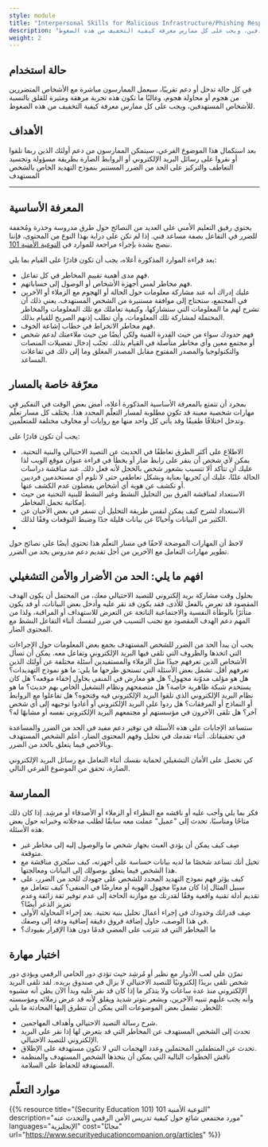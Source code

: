 ```yaml
---
style: module
title: "Interpersonal Skills for Malicious Infrastructure/Phishing Response"
description: "في كل حالة تدخل أو دعم تقريبًا، سيعمل الممارسون مباشرة مع الأشخاص المتضررين من هجوم أو محاولة هجوم، وغالبًا ما تكون هذه تجربة مرهقة ومثيرة للقلق بالنسبة للأشخاص المستهدفين، ويجب على كل ممارس معرفة كيفية التخفيف من هذه الضغوط"
weight: 2
---
```

## حالة استخدام

في كل حالة تدخل أو دعم تقريبًا، سيعمل الممارسون مباشرة مع الأشخاص المتضررين من هجوم أو محاولة هجوم، وغالبًا ما تكون هذه تجربة مرهقة ومثيرة للقلق بالنسبة للأشخاص المستهدفين، ويجب على كل ممارس معرفة كيفية التخفيف من هذه الضغوط.


## الأهداف

بعد استكمال هذا الموضوع الفرعي، سيتمكن الممارسون من دعم أولئك الذين ربما تلقوا أو نقروا على رسائل البريد الإلكتروني أو الروابط الضارة بطريقة مسؤولة وتجسيد التعاطف والتركيز على الحد من الضرر المستنير بنموذج التهديد الخاص بالشخص المستهدف

- - -

## المعرفة الأساسية 
يحتوي رفيق التعليم الأمني على العديد من النصائح حول طرق مدروسة وحذرة ومُخففة للضرر في التفاعل بصفة مساعد فني. إذا لم تكن على دراية بهذا النوع من المحتوى، فإننا ننصح بشدة بإجراء مراجعة للموارد في [التوعية الأمنية 101](https://www.securityeducationcompanion.org/articles).

بعد قراءة الموارد المذكورة أعلاه، يجب أن تكون قادرًا على القيام بما يلي:
* فهم مدى أهمية تقييم المخاطر في كل تفاعل.
* فهم مخاطر لمس أجهزة الأشخاص أو الوصول إلى حساباتهم.
* عليك إدراك أنه عند مشاركة معلومات حول الحالة أو الهجوم مع الزملاء أو الآخرين في المجتمع، ستحتاج إلى موافقة مستنيرة من الشخص المستهدف. يعني ذلك أن تشرح لهم ما المعلومات التي ستشاركها، وكيفية تعاملك مع تلك المعلومات والمخاطر المحتملة لمشاركة تلك المعلومات، وأن تطلب إذنهم الصريح للقيام بذلك.
* فهم مخاطر الانخراط في خطاب إشاعة الخوف.
* فهم حدودك سواء من حيث القدرة الفنية ولكن أيضًا من حيث ملاءمتك لدعم شخص أو مجتمع معين وأي مخاطر متأصلة في القيام بذلك.
تجنّب إدخال تفضيلات المنصات والتكنولوجيا والمصدر المفتوح مقابل المصدر المغلق وما إلى ذلك في تفاعلات المساعد.

## معرّفة خاصة بالمسار 


بمجرد أن تتمتع بالمعرفة الأساسية المذكورة أعلاه، أمض بعض الوقت في التفكير في مهارات شخصية معينة قد تكون مطلوبة لمسار التعلّم المحدد هذا. يختلف كل مسار تعلّم وتدخل اختلافًا طفيفًا وقد يأتي كل واحد منها مع روايات أو مخاوف مختلفة للمتعلّمين. 

يجب أن تكون قادرًا على:

* الاطلاع على أكثر الطرق تعاطفًا في الحديث عن التصيد الاحتيالي والبنية التحتية. يمكن لأي شخص أن ينقر على رابط ضار أو يخطأ في قراءة عنوان موقع الويب لذا عليك أن تتأكد ألا تتسبب بشعور شخص بالخجل لأنه فعل ذلك. عند مناقشة دراسات الحالة علنًا، عليك أن تُجريها بعناية وبشكل تعاطفي حتى لا تلوم أي مستخدمين فرديين أو تكشف عن هوية أي أشخاص يفضلون عدم الكشف عنها.
* الاستعداد لمناقشة الفرق بين التحليل النشط وغير النشط للبنية التحتية من حيث إمكانية تحمل المخاطر.
* الاستعداد لشرح كيف يمكن لنفس طريقة التحليل أن تسفر في بعض الأحيان عن الكثير من البيانات وأحيانًا عن بيانات قليلة جدًا وضبط التوقعات وفقًا لذلك.
* 
لاحظ أن المهارات الموضحة لاحقًا في مسار التعلّم هذا تحتوي أيضًا على نصائح حول تطوير مهارات التعامل مع الآخرين من أجل تقديم دعم مدروس يحد من الضرر. 

## افهم ما يلي: الحد من الأضرار والأمن التشغيلي

بحلول وقت مشاركة بريد إلكتروني للتصيد الاحتيالي معك، من المحتمل أن يكون الهدف المقصود قد تعرض بالفعل للأذى، فقد يكون قد نقر عليه وأدخل بعض البيانات، أو قد يكون متأثرًا بالوطأة النفسية والاجتماعية الناتجة عن التعرض للاستهداف أو المراقبة، ولذا من المهم دعم الهدف المقصود مع تجنب التسبب في ضرر لنفسك أثناء التفاعل النشط مع المحتوى الضار.

يجب أن يبدأ الحد من الضرر للشخص المستهدف بجمع بعض المعلومات حول الإجراءات التي اتخذها والظروف التي تلقى فيها البريد الإلكتروني وتفاعل معه. يمكن أن تسأل الأشخاص الذين تعرفهم جيدًا مثل الزملاء والمستفيدين أسئلة مختلفة عن أولئك الذين تعرفهم أقل. تشمل بعض الأسئلة التي تستحق طرحها ما يلي: ما هو نموذج التهديدات؟ هل هو مؤلف مدوّنة مجهول؟ هل هو معارض في المنفى يحاول إخفاء موقعه؟ هل كان يستخدم شبكة ظاهرية خاصة؟ هل متصفحهم ونظام التشغيل الخاص بهم حديث؟ ما هو نظام البريد الإلكتروني الذي تلقوا البريد الإلكتروني فيه وفتحوه؟ هل تفاعلوا مع الروابط أو النماذج أو المرفقات؟ هل ردوا على البريد الإلكتروني أو أعادوا توجيهه إلى أي شخص آخر؟ هل تلقى الآخرون في مؤسستهم أو مجتمعهم البريد الإلكتروني نفسه أو مشابهًا له؟

ستساعد الإجابات على هذه الأسئلة في توفير دعم مفيد في الحد من الضرر والمساعدة في تحقيقاتك. أثناء تقدمك في تحليل وفهم المحتوى الضار، أعلم الشخص المستهدف وبالأخص فيما يتعلق بالحد من الضرر.

كي تحصل على الأمان التشغيلي لحماية نفسك أثناء التعامل مع رسائل البريد الإلكتروني الضارة، تحقق من الموضوع الفرعي التالي.


## الممارسة

فكر بما يلي وأجب عليه أو ناقشه مع النظراء أو الزملاء أو الأصدقاء أو مرشِد. إذا كان ذلك متاحًا ومناسبًا، تحدث إلى "عميل" عملت معه سابقًا لطلب مدخلاته وخبراته حول بعض هذه الأسئلة.

* صِف كيف يمكن أن يؤدي العبث بجهاز شخص ما والوصول إليه إلى مخاطر غير متوقعة.
* تخيل أنك تساعد شخصًا ما لديه بيانات حساسة على أجهزته، كيف ستُجري مناقشة مع هذا الشخص فيما يتعلق بوصولك إلى البيانات ومعالجتها.
* كيف يؤثر فهم نموذج التهديد المحدد للشخص على جهودك للحد من الضرر، على سبيل المثال إذا كان مدونًا مجهول الهوية أو معارضًا في المنفى؟ 
كيف تتعامل مع تقديم أدلة تقنية واقعية وفقًا لقدرتك مع موازنة الحاجة إلى عدم توفير ثقة زائفة وعدم تعزيز الذعر أيضًا؟
* صِف قدراتك وحدودك في إجراء أعمال تحليل بنية تحتية. بعد إجراء المحاولة الأولى في هذا الوصف، حاول إضافة فروق دقيقة إضافية ودقة إلى وصفك.
* ما المخاطر التي قد تترتب على المضي قدمًا دون هذا الإقرار بقيودك؟

## اختبار مهارة

تمرّن على لعب الأدوار مع نظير أو مُرشِد حيث تؤدي دور الحامي الرقمي ويؤدي دور شخص تلقى بريدًا إلكترونيًا للتصيد الاحتيالي لا يزال في صندوق بريده. لقد تلقى البريد الإلكتروني منذ عدة ساعات ولا يتذكر ما إذا كان قد نقر عليه وبدأ الآن يظن أنه مشبوه وأنه يجب عليهم تنبيه الآخرين، ويشعر بتوتر شديد ويقلق لأنه قد عرض زملائه ومؤسسته للخطر. تشمل بعض الموضوعات التي يمكن أن تتطرق إليها المحادثة ما يلي:

* شرح رسالة التصيد الاحتيالي وأهداف المهاجمين.
* تحدث إلى الشخص المستهدف عن المخاطر التي قد يتعرض لها إذا نقر على البريد الإلكتروني للتصيد الاحتيالي.
* تحدث عن المتطفلين المحتملين وعدد الهجمات التي لا تكون مستهدفة على الإطلاق.
* ناقش الخطوات التالية التي يمكن أن يتخذها الشخص المستهدف والمنظمة المستهدفة للحفاظ على السلامة.

## موارد التعلّم

{{% resource title="(Security Education 101)  التوعية الأمنية 101" description="مورد مجتمعي شائع حول كيفية تدريس الأمن الرقمي والتحدث عنه" languages="الإنجليزية" cost="مجانًا" url="https://www.securityeducationcompanion.org/articles" %}}



